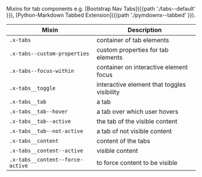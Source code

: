 Mixins for tab components e.g. [Bootstrap Nav Tabs]({{path './tabs--default' }}), [Python-Markdown Tabbed Extension]({{path './pymdownx--tabbed' }}).

| Mixin | Description
| - | -
| `.x-tabs`                        | container of tab elements
| `.x-tabs--custom-properties`     | custom properties for tab elements
| `.x-tabs--focus-within`          | container on interactive element focus
| `.x-tabs__toggle`                | interactive element that toggles visibility
| `.x-tabs__tab`                   | a tab
| `.x-tabs__tab--hover`            | a tab over which user hovers
| `.x-tabs__tab--active`           | the tab of the visible content
| `.x-tabs__tab--not-active`       | a tab of not visible content
| `.x-tabs__content`               | content of the tabs
| `.x-tabs__content--active`       | visible content
| `.x-tabs__content--force-active` | to force content to be visible

<script src="{{path '/assets/scripts/open-ext-links-in-new-window.js'}}" />

